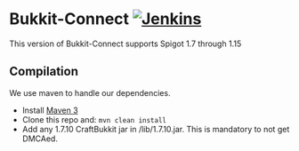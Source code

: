 Bukkit-Connect [![Jenkins](https://img.shields.io/jenkins/s/http/ci.lilypadmc.org/Bukkit-Connect.svg?maxAge=2592000?style=flat-square)](http://ci.lilypadmc.org/job/Bukkit-Connect)
===========

This version of Bukkit-Connect supports Spigot 1.7 through 1.15

Compilation
-----------

We use maven to handle our dependencies.

* Install [Maven 3](http://maven.apache.org/download.html)
* Clone this repo and: `mvn clean install`
* Add any 1.7.10 CraftBukkit jar in /lib/1.7.10.jar. This is mandatory to not get DMCAed.
